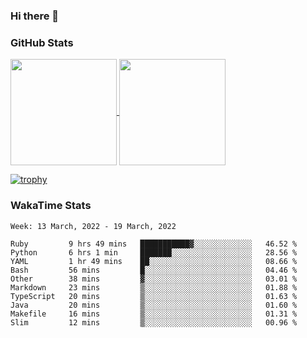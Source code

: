 ### Hi there 👋

### GitHub Stats

<a href="https://github.com/anuraghazra/github-readme-stats">
  <img align="center" height="170px" src="https://github-readme-stats.vercel.app/api/top-langs/?username=tksfjt1024&layout=compact&count_private=true&show_icons=true&show_icons=true&theme=graywhite" />
</a>
<a href="https://github.com/anuraghazra/github-readme-stats">
  <img align="center" height="170px" src="https://github-readme-stats.vercel.app/api?username=tksfjt1024&count_private=true&show_icons=true&show_icons=true&theme=graywhite" />
</a>

[![trophy](https://github-profile-trophy.vercel.app/?username=tksfjt1024)](https://github.com/ryo-ma/github-profile-trophy)

### WakaTime Stats

<!--START_SECTION:waka-->
```text
Week: 13 March, 2022 - 19 March, 2022

Ruby         9 hrs 49 mins   ███████████▓░░░░░░░░░░░░░   46.52 % 
Python       6 hrs 1 min     ███████░░░░░░░░░░░░░░░░░░   28.56 % 
YAML         1 hr 49 mins    ██░░░░░░░░░░░░░░░░░░░░░░░   08.66 % 
Bash         56 mins         █░░░░░░░░░░░░░░░░░░░░░░░░   04.46 % 
Other        38 mins         ▓░░░░░░░░░░░░░░░░░░░░░░░░   03.01 % 
Markdown     23 mins         ▒░░░░░░░░░░░░░░░░░░░░░░░░   01.88 % 
TypeScript   20 mins         ▒░░░░░░░░░░░░░░░░░░░░░░░░   01.63 % 
Java         20 mins         ▒░░░░░░░░░░░░░░░░░░░░░░░░   01.60 % 
Makefile     16 mins         ▒░░░░░░░░░░░░░░░░░░░░░░░░   01.31 % 
Slim         12 mins         ▒░░░░░░░░░░░░░░░░░░░░░░░░   00.96 % 
```
<!--END_SECTION:waka-->
